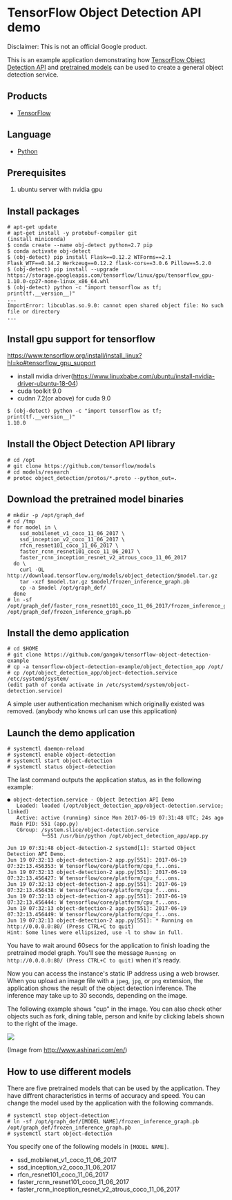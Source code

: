 # TensorFlow Object Detection API demo

Disclaimer: This is not an official Google product.

This is an example application demonstrating how
 [TensorFlow Object Detection API][1] and [pretrained models][2]
 can be used to create a general object detection service.

## Products
- [TensorFlow][3]

## Language
- [Python][5]

[1]: https://github.com/tensorflow/models/tree/master/research/object_detection
[2]: https://github.com/tensorflow/models/blob/master/research/object_detection/g3doc/detection_model_zoo.md
[3]: https://www.tensorflow.org/
[5]: https://python.org

## Prerequisites
1. ubuntu server with nvidia gpu

## Install packages

```
# apt-get update
# apt-get install -y protobuf-compiler git
(install miniconda)
$ conda create --name obj-detect python=2.7 pip
$ conda activate obj-detect
$ (obj-detect) pip install Flask==0.12.2 WTForms==2.1 Flask_WTF==0.14.2 Werkzeug==0.12.2 flask-cors==3.0.6 Pillow==5.2.0
$ (obj-detect) pip install --upgrade https://storage.googleapis.com/tensorflow/linux/gpu/tensorflow_gpu-1.10.0-cp27-none-linux_x86_64.whl
$ (obj-detect) python -c "import tensorflow as tf; print(tf.__version__)"
...
ImportError: libcublas.so.9.0: cannot open shared object file: No such file or directory
...
```

## Install gpu support for tensorflow
https://www.tensorflow.org/install/install_linux?hl=ko#tensorflow_gpu_support
 - install nvidia driver(https://www.linuxbabe.com/ubuntu/install-nvidia-driver-ubuntu-18-04)
 - cuda toolkit 9.0
 - cudnn 7.2(or above) for cuda 9.0

```
$ (obj-detect) python -c "import tensorflow as tf; print(tf.__version__)"
1.10.0
```

## Install the Object Detection API library

```
# cd /opt
# git clone https://github.com/tensorflow/models
# cd models/research
# protoc object_detection/protos/*.proto --python_out=.
```

## Download the pretrained model binaries

```
# mkdir -p /opt/graph_def
# cd /tmp
# for model in \
    ssd_mobilenet_v1_coco_11_06_2017 \
    ssd_inception_v2_coco_11_06_2017 \
    rfcn_resnet101_coco_11_06_2017 \
    faster_rcnn_resnet101_coco_11_06_2017 \
    faster_rcnn_inception_resnet_v2_atrous_coco_11_06_2017
  do \
    curl -OL http://download.tensorflow.org/models/object_detection/$model.tar.gz
    tar -xzf $model.tar.gz $model/frozen_inference_graph.pb
    cp -a $model /opt/graph_def/
  done
# ln -sf /opt/graph_def/faster_rcnn_resnet101_coco_11_06_2017/frozen_inference_graph.pb /opt/graph_def/frozen_inference_graph.pb
```

## Install the demo application

```
# cd $HOME
# git clone https://github.com/gangok/tensorflow-object-detection-example
# cp -a tensorflow-object-detection-example/object_detection_app /opt/
# cp /opt/object_detection_app/object-detection.service /etc/systemd/system/
(edit path of conda activate in /etc/systemd/system/object-detection.service)
```

A simple user authentication mechanism which originally existed was removed.
(anybody who knows url can use this application)

## Launch the demo application

```
# systemctl daemon-reload
# systemctl enable object-detection
# systemctl start object-detection
# systemctl status object-detection
```

The last command outputs the application status, as in the
 following example:
```
● object-detection.service - Object Detection API Demo
   Loaded: loaded (/opt/object_detection_app/object-detection.service; linked)
   Active: active (running) since Mon 2017-06-19 07:31:48 UTC; 24s ago
 Main PID: 551 (app.py)
   CGroup: /system.slice/object-detection.service
           └─551 /usr/bin/python /opt/object_detection_app/app.py

Jun 19 07:31:48 object-detection-2 systemd[1]: Started Object Detection API Demo.
Jun 19 07:32:13 object-detection-2 app.py[551]: 2017-06-19 07:32:13.456353: W tensorflow/core/platform/cpu_f...ons.
Jun 19 07:32:13 object-detection-2 app.py[551]: 2017-06-19 07:32:13.456427: W tensorflow/core/platform/cpu_f...ons.
Jun 19 07:32:13 object-detection-2 app.py[551]: 2017-06-19 07:32:13.456438: W tensorflow/core/platform/cpu_f...ons.
Jun 19 07:32:13 object-detection-2 app.py[551]: 2017-06-19 07:32:13.456444: W tensorflow/core/platform/cpu_f...ons.
Jun 19 07:32:13 object-detection-2 app.py[551]: 2017-06-19 07:32:13.456449: W tensorflow/core/platform/cpu_f...ons.
Jun 19 07:32:13 object-detection-2 app.py[551]: * Running on http://0.0.0.0:80/ (Press CTRL+C to quit)
Hint: Some lines were ellipsized, use -l to show in full.
```

You have to wait around 60secs for the application to finish loading
 the pretrained model graph. You'll see the message 
 `Running on http://0.0.0.0:80/ (Press CTRL+C to quit)` when it's ready.

Now you can access the instance's static IP address using a web browser.
 When you upload an image file with a `jpeg`, `jpg`, or `png` extension,
 the application shows the result of the object detection inference.
 The inference may take up to 30 seconds, depending on the image.

The following example shows "cup" in the image. You can also check
 other objects such as fork, dining table, person and knife by clicking
 labels shown to the right of the image.

 ![](docs/img/screenshot.png)

(Image from http://www.ashinari.com/en/)

## How to use different models
There are five pretrained models that can be used by the application.
 They have diffrent characteristics in terms of accuracy and speed.
 You can change the model used by the application with the following
 commands.

```
# systemctl stop object-detection
# ln -sf /opt/graph_def/[MODEL NAME]/frozen_inference_graph.pb /opt/graph_def/frozen_inference_graph.pb
# systemctl start object-detection
```

You specify one of the following models in `[MODEL NAME]`.

- ssd_mobilenet_v1_coco_11_06_2017
- ssd_inception_v2_coco_11_06_2017
- rfcn_resnet101_coco_11_06_2017
- faster_rcnn_resnet101_coco_11_06_2017
- faster_rcnn_inception_resnet_v2_atrous_coco_11_06_2017
